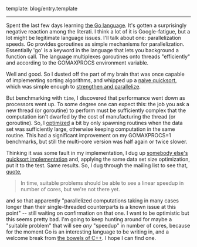 template: blog/entry.template

---

Spent the last few days learning [the Go language](http://golang.org). It's
gotten a surprisingly negative reaction among the literati. I think a lot of it
is Google-fatigue, but a lot might be legitimate language issues. I'll talk
about one: parallelization speeds. Go provides goroutines as simple mechanisms
for parallelization. Essentially 'go' is a keyword in the language that lets you
background a function call. The language multiplexes goroutines onto threads
"efficiently" and according to the GOMAXPROCS environment variable.

Well and good. So I dusted off the part of my brain that was once capable of
implementing sorting algorithms, and whipped up a
[naive quicksort](http://code.google.com/p/peterbourgon/source/browse/go/demo/sort/quicksort.go?r=e0b1200f512bcd5034919abfa5b202a9bea1bf69),
which was simple enough to
[strengthen and parallelize](http://code.google.com/p/peterbourgon/source/browse/go/demo/sort/quicksort.go?r=4f5e3aa4d0e57fd521b7976df60895cd33e376e2).

But benchmarking with `time`, I discovered that performance went down
as processors went up. To some degree one can expect this: the job you ask a new
thread (or goroutine) to perform must be sufficiently complex that the
computation isn't dwarfed by the cost of manufacturing the thread (or
goroutine). So, I
[optimized](http://code.google.com/p/peterbourgon/source/diff?spec=svn3fbedfa218f08a98a98b1c992ac320bdcb29889d&r=3fbedfa218f08a98a98b1c992ac320bdcb29889d&format=side&path=/go/demo/sort/quicksort.go)
a bit by only spawning routines when the data set
was sufficiently large, otherwise keeping computation in the same routine. This
had a significant improvement on my GOMAXPROCS=1 benchmarks, but still the
multi-core version was half again or twice slower.

Thinking it was some fault in my implementation, I dug up
[somebody else's quicksort implementation](http://code.google.com/p/peterbourgon/source/browse/go/demo/sort/quicksort2.go)
and, applying the same data set size optimization, put it to the test. Same
results. So, I dug through the mailing list to see that,
[quote](http://groups.google.com/group/golang-nuts/browse_thread/thread/9f09c82c45942065/808b8c336f7fac11?lnk=gst&q=adam+langley+%22suitable+problems%22#808b8c336f7fac11),

> In time, suitable problems should be able to see a linear speedup in number of
> cores, but we're not there yet.

and so that apparently "parallelized computations taking in many cases longer
than their single-threaded counterparts is a known issue at this point" -- still
waiting on confirmation on that one. I want to be optimistic but this seems
pretty bad. I'm going to keep hunting around for maybe a "suitable problem" that
will see *any* "speedup" in number of cores, because for the moment Go is
an interesting language to be writing in, and a welcome break from
[the bowels of C++](http://code.google.com/p/peterbourgon/source/browse/cpp/plbth/src/Genesis.cpp).
I hope I can find one.
